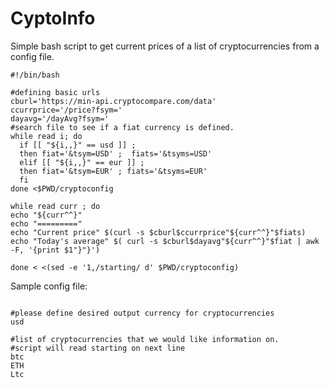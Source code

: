 # CyptoInfo
Simple bash script to get current prices of a list of cryptocurrencies from a config file.

```shell
#!/bin/bash

#defining basic urls
cburl='https://min-api.cryptocompare.com/data'
ccurrprice='/price?fsym='
dayavg='/dayAvg?fsym='
#search file to see if a fiat currency is defined.
while read i; do
  if [[ "${i,,}" == usd ]] ;
  then fiat='&tsym=USD' ;  fiats='&tsyms=USD'
  elif [[ "${i,,}" == eur ]] ;
  then fiat='&tsym=EUR' ; fiats='&tsyms=EUR'
  fi
done <$PWD/cryptoconfig

while read curr ; do
echo "${curr^^}"
echo "========="
echo "Current price" $(curl -s $cburl$ccurrprice"${curr^^}"$fiats)
echo "Today's average" $( curl -s $cburl$dayavg"${curr^^}"$fiat | awk -F, '{print $1"}"}')

done < <(sed -e '1,/starting/ d' $PWD/cryptoconfig)

```
Sample config file:
```text

#please define desired output currency for cryptocurrencies
usd

#list of cryptocurrencies that we would like information on.
#script will read starting on next line
btc
ETH
Ltc
```
